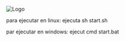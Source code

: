 ![Logo](https://imgur.com/a/YTO5QU5)

para ejecutar en linux: 
ejecuta sh start.sh

par ejecutar en windows:
ejecut cmd start.bat